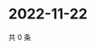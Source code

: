 # 2022-11-22

共 0 条

<!-- BEGIN WEIBO -->
<!-- 最后更新时间 Tue Nov 22 2022 07:17:43 GMT+0800 (China Standard Time) -->

<!-- END WEIBO -->
